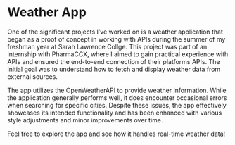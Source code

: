 # Weather App
One of the significant projects I’ve worked on is a weather application that began as a proof of concept in working with APIs during the summer of my freshman year at Sarah Lawrence Collge. This project was part of an internship with PharmaCCX, where I aimed to gain practical experience with APIs and ensured the end-to-end connection of their platforms APIs. The initial goal was to understand how to fetch and display weather data from external sources.

The app utilizes the OpenWeatherAPI to provide weather information. While the application generally performs well, it does encounter occasional errors when searching for specific cities. Despite these issues, the app effectively showcases its intended functionality and has been enhanced with various style adjustments and minor improvements over time.

Feel free to explore the app and see how it handles real-time weather data!



